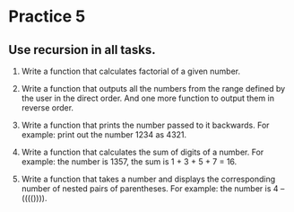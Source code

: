 # Practice 5

## Use recursion in all tasks.
1. Write a function that calculates factorial of a given number.

2. Write a function that outputs all the numbers from the range
defined by the user in the direct order. And one more function
to output them in reverse order.

3. Write a function that prints the number passed to it backwards.
For example: print out the number 1234 as 4321.

4. Write a function that calculates the sum of digits of a number.
For example: the number is 1357, the sum is 1 + 3 + 5 + 7 = 16.

5. Write a function that takes a number and displays the
corresponding number of nested pairs of parentheses.
For example: the number is 4 – (((()))).